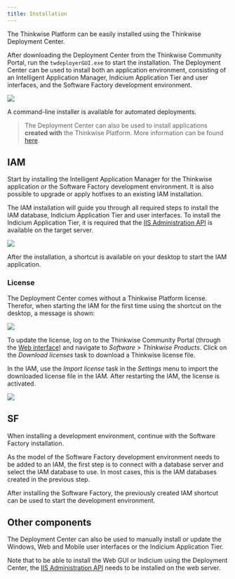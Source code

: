 ```yaml
---
title: Installation
---
```


The Thinkwise Platform can be easily installed using the Thinkwise Deployment Center.

After downloading the Deployment Center from the Thinkwise Community Portal, run the `twdeployerGUI.exe` to start the installation.
The Deployment Center can be used to install both an application environment, consisting of an Intelligent Application Manager,
Indicium Application Tier and user interfaces, and the Software Factory development environment.

![](assets/deployment/twdeployerGUI_2019-04-25_08-21-42.png)

A command-line installer is available for automated deployments.

> The Deployment Center can also be used to install applications **created with** the Thinkwise Platform. More information can be found [here](deployer).

## IAM

Start by installing the Intelligent Application Manager for the Thinkwise application or the Software Factory development environment.
It is also possible to upgrade or apply hotfixes to an existing IAM installation.

The IAM installation will guide you through all required steps to install the IAM database, Indicium Application Tier and user interfaces.
To install the Indicium Application Tier, it is required that the [IIS Administration API](iis_admin_api) is available on the target server.

![](assets/deployment/twdeployerGUI_2019-04-25_08-34-32.png)

After the installation, a shortcut is available on your desktop to start the IAM application.

### License

The Deployment Center comes without a Thinkwise Platform license. Therefor, when starting the IAM for the first time using the shortcut on the desktop, a message is shown:

![](assets/deployment/TSF_dotNET_2019-04-25_08-38-10.png)

To update the license, log on to the Thinkwise Community Portal (through the [Web interface](https://office.thinkwisesoftware.com/tcp)) and navigate to *Software > Thinkwise Products*.
Click on the *Download licenses* task to download a Thinkwise license file.

In the IAM, use the *Import license* task in the *Settings* menu to import the downloaded license file in the IAM. After restarting the IAM, the license is activated.

![](assets/deployment/TSF_dotNET_2019-04-25_08-39-33.png)

## SF

When installing a development environment, continue with the Software Factory installation.

As the model of the Software Factory development environment needs to be added to an IAM, the first step is to connect with a database server and select the IAM database to use.
In most cases, this is the IAM databases created in the previous step.

After installing the Software Factory, the previously created IAM shortcut can be used to start the development environment.

## Other components

The Deployment Center can also be used to manually install or update the Windows, Web and Mobile user interfaces or the Indicium Application Tier.

Note that to be able to install the Web GUI or Indicium using the Deployment Center, the [IIS Administration API](iis_admin_api) needs to be installed on the web server.
